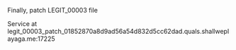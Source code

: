 Finally, patch LEGIT_00003 file

Service at legit_00003_patch_01852870a8d9ad56a54d832d5cc62dad.quals.shallweplayaga.me:17225